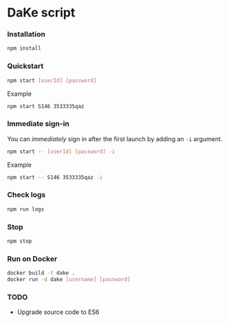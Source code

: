 DaKe script
===

### Installation

```sh
npm install
```

### Quickstart
```sh
npm start [userId] [password]
```

Example

```sh
npm start S146 3533335qaz
```

### Immediate sign-in

You can *immediately* sign in after the first launch by adding an `-i` argument.

```sh
npm start -- [userId] [password] -i
```

Example

```sh
npm start -- S146 3533335qaz -i
```

### Check logs

```sh
npm run logs
```

### Stop

```sh
npm stop
```
### Run on Docker

```sh
docker build -t dake .
docker run -d dake [username] [password]
```

### TODO

* Upgrade source code to ES6
